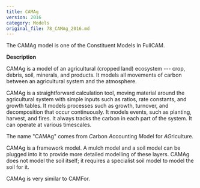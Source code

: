 ```yaml
---
title: CAMAg
version: 2016
category: Models
original_file: 78_CAMAg_2016.md
---
```


The CAMAg model is one of the Constituent Models In
FullCAM.

**Description**

CAMAg is a model of an agricultural (cropped land) ecosystem --- crop,
debris, soil, minerals, and products. It models all movements of carbon
between an agricultural system and the atmosphere.

CAMAg is a straightforward calculation tool, moving material around the
agricultural system with simple inputs such as ratios, rate constants,
and growth tables. It models processes such as growth, turnover, and
decomposition that occur continuously. It models events, such as
planting, harvest, and fires. It always tracks the carbon in each part
of the system. It can operate at various timescales.

The name "CAMAg" comes from *C*arbon *A*ccounting *M*odel for
*AG*riculture.

CAMAg is a framework model. A mulch model and a soil model can be
plugged into it to provide more detailed modelling of these layers.
CAMAg does not model the soil itself; it requires a specialist soil
model to model the soil for it.

CAMAg is very similar to CAMFor.